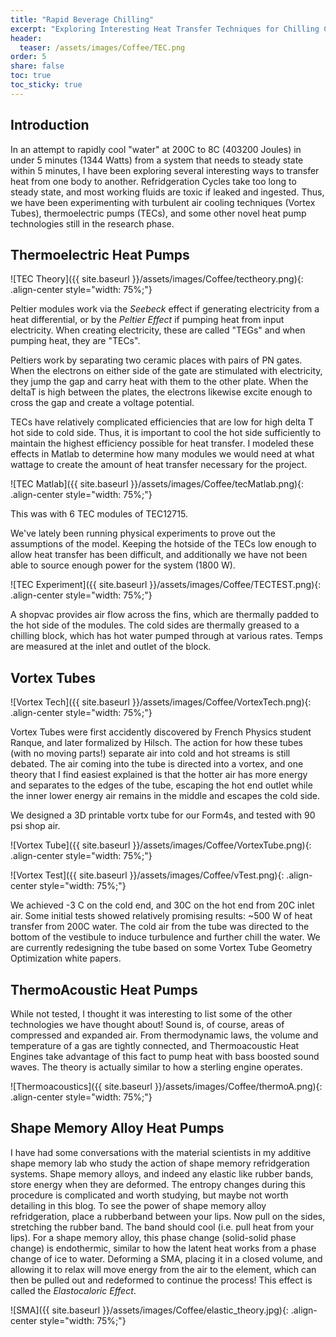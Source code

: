 ```yaml
---
title: "Rapid Beverage Chilling"
excerpt: "Exploring Interesting Heat Transfer Techniques for Chilling Coffee Startup"
header:
  teaser: /assets/images/Coffee/TEC.png
order: 5
share: false
toc: true
toc_sticky: true
---
```


## Introduction

In an attempt to rapidly cool "water" at 200C to 8C (403200 Joules) in under 5 minutes (1344 Watts) from a system that needs to steady state within 5 minutes, I have been exploring several interesting ways to transfer heat from one body to another. Refridgeration Cycles take too long to steady state, and most working fluids are toxic if leaked and ingested. Thus, we have been experimenting with turbulent air cooling techniques (Vortex Tubes), thermoelectric pumps (TECs), and some other novel heat pump technologies still in the research phase.

## Thermoelectric Heat Pumps

![TEC Theory]({{ site.baseurl }}/assets/images/Coffee/tectheory.png){: .align-center style="width: 75%;"}

Peltier modules work via the _Seebeck_ effect if generating electricity from a heat differential, or by the _Peltier Effect_ if pumping heat from input electricity. When creating electricity, these are called "TEGs" and when pumping heat, they are "TECs".

Peltiers work by separating two ceramic places with pairs of PN gates. When the electrons on either side of the gate are stimulated with electricity, they jump the gap and carry heat with them to the other plate. When the deltaT is high between the plates, the electrons likewise excite enough to cross the gap and create a voltage potential.

TECs have relatively complicated efficiencies that are low for high delta T hot side to cold side. Thus, it is important to cool the hot side sufficiently to maintain the highest efficiency possible for heat transfer. I modeled these effects in Matlab to determine how many modules we would need at what wattage to create the amount of heat transfer necessary for the project.

![TEC Matlab]({{ site.baseurl }}/assets/images/Coffee/tecMatlab.png){: .align-center style="width: 75%;"}

This was with 6 TEC modules of TEC12715.

We've lately been running physical experiments to prove out the assumptions of the model. Keeping the hotside of the TECs low enough to allow heat transfer has been difficult, and additionally we have not been able to source enough power for the system (1800 W).

![TEC Experiment]({{ site.baseurl }}/assets/images/Coffee/TECTEST.png){: .align-center style="width: 75%;"}

A shopvac provides air flow across the fins, which are thermally padded to the hot side of the modules. The cold sides are thermally greased to a chilling block, which has hot water pumped through at various rates. Temps are measured at the inlet and outlet of the block.

## Vortex Tubes

![Vortex Tech]({{ site.baseurl }}/assets/images/Coffee/VortexTech.png){: .align-center style="width: 75%;"}

Vortex Tubes were first accidently discovered by French Physics student Ranque, and later formalized by Hilsch. The action for how these tubes (with no moving parts!) separate air into cold and hot streams is still debated. The air coming into the tube is directed into a vortex, and one theory that I find easiest explained is that the hotter air has more energy and separates to the edges of the tube, escaping the hot end outlet while the inner lower energy air remains in the middle and escapes the cold side.

We designed a 3D printable vortx tube for our Form4s, and tested with 90 psi shop air.

![Vortex Tube]({{ site.baseurl }}/assets/images/Coffee/VortexTube.png){: .align-center style="width: 75%;"}

![Vortex Test]({{ site.baseurl }}/assets/images/Coffee/vTest.png){: .align-center style="width: 75%;"}

We achieved -3 C on the cold end, and 30C on the hot end from 20C inlet air. Some initial tests showed relatively promising results: ~500 W of heat transfer from 200C water. The cold air from the tube was directed to the bottom of the vestibule to induce turbulence and further chill the water. We are currently redesigning the tube based on some Vortex Tube Geometry Optimization white papers.

## ThermoAcoustic Heat Pumps

While not tested, I thought it was interesting to list some of the other technologies we have thought about! Sound is, of course, areas of compressed and expanded air. From thermodynamic laws, the volume and temperature of a gas are tightly connected, and Thermoacoustic Heat Engines take advantage of this fact to pump heat with bass boosted sound waves. The theory is actually similar to how a sterling engine operates.

![Thermoacoustics]({{ site.baseurl }}/assets/images/Coffee/thermoA.png){: .align-center style="width: 75%;"}

## Shape Memory Alloy Heat Pumps

I have had some conversations with the material scientists in my additive shape memory lab who study the action of shape memory refridgeration systems. Shape memory alloys, and indeed any elastic like rubber bands, store energy when they are deformed. The entropy changes during this procedure is complicated and worth studying, but maybe not worth detailing in this blog. To see the power of shape memory alloy refridgeration, place a rubberband between your lips. Now pull on the sides, stretching the rubber band. The band should cool (i.e. pull heat from your lips). For a shape memory alloy, this phase change (solid-solid phase change) is endothermic, similar to how the latent heat works from a phase change of ice to water. Deforming a SMA, placing it in a closed volume, and allowing it to relax will move energy from the air to the element, which can then be pulled out and redeformed to continue the process! This effect is called the _Elastocaloric Effect_.

![SMA]({{ site.baseurl }}/assets/images/Coffee/elastic_theory.jpg){: .align-center style="width: 75%;"}
